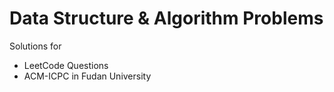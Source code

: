 # Data Structure &amp; Algorithm Problems
Solutions for 

- LeetCode Questions
- ACM-ICPC in Fudan University